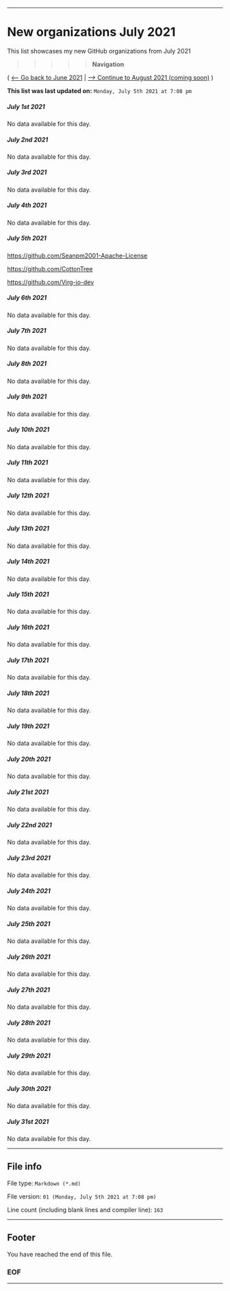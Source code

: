 
***

# New organizations July 2021

This list showcases my new GitHub organizations from July 2021

> > > > > **Navigation**

( [<-- Go back to June 2021](/NewOrgs/2021/June/README.md) | [ --> Continue to August 2021 (coming soon)](/NewOrgs/2021/August/README.md) )

**This list was last updated on:** `Monday, July 5th 2021 at 7:08 pm`

<!-- ##### LIST !-->

##### July 1st 2021

No data available for this day.

##### July 2nd 2021

No data available for this day.

##### July 3rd 2021

No data available for this day.

##### July 4th 2021

No data available for this day.

##### July 5th 2021

https://github.com/Seanpm2001-Apache-License

https://github.com/CottonTree

https://github.com/Virg-io-dev

##### July 6th 2021

No data available for this day.

##### July 7th 2021

No data available for this day.

##### July 8th 2021

No data available for this day.

##### July 9th 2021

No data available for this day.

##### July 10th 2021

No data available for this day.

##### July 11th 2021

No data available for this day.

##### July 12th 2021

No data available for this day.

##### July 13th 2021

No data available for this day.

##### July 14th 2021

No data available for this day.

##### July 15th 2021

No data available for this day.

##### July 16th 2021

No data available for this day.

##### July 17th 2021

No data available for this day.

##### July 18th 2021

No data available for this day.

##### July 19th 2021

No data available for this day.

##### July 20th 2021

No data available for this day.

##### July 21st 2021

No data available for this day.

##### July 22nd 2021

No data available for this day.

##### July 23rd 2021

No data available for this day.

##### July 24th 2021

No data available for this day.

##### July 25th 2021

No data available for this day.

##### July 26th 2021

No data available for this day.

##### July 27th 2021

No data available for this day.

##### July 28th 2021

No data available for this day.

##### July 29th 2021

No data available for this day.

##### July 30th 2021

No data available for this day.

##### July 31st 2021

No data available for this day.

***

## File info

File type: `Markdown (*.md)`

File version: `01 (Monday, July 5th 2021 at 7:08 pm)`

Line count (including blank lines and compiler line): `163`

***

## Footer

You have reached the end of this file.

### EOF

***
